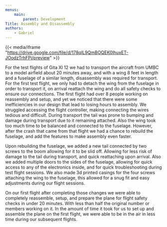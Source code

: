 ```yaml
---
menus:
    main:
        parent: Development
Title: Assembly and Disassembly
authors:
    - Gabriel
---
```


<!-- Needs some media/pictures -->

{{< media/iframe "https://drive.google.com/file/d/178qIL9QmBOQEK0lhuxET-JOodzTrhFPj/preview" >}}

For the test flights of Gita XI 12 we had to transport the aircraft from UMBC to a model airfield about 20 minutes away, and with a wing 8 feet in length and a fuselage of a similar length, disassembly was required for transport. For the first test flight, we only had to detach the wing from the fuselage in order to transport it, on arrival reattach the wing and do all safety checks to ensure our connections. The first flight  had over 8 people working on reassembly and setup, and yet we noticed that there were some inefficiencies in our design that lead to losing hours to assembly. We struggled accessing the flight controller, making connecting the wires tedious and difficult. During transport the tail was prone to bumping and damage during transport due to it remaining attached. Also the wing took too much time to be balanced and connected to the fuselage. However, after the crash that came from that flight we had a chance to rebuild the fuselage, and add the features to make assembly even faster.

Upon rebuilding the fuselage, we added a new tail connected by two screws to the boom allowing for it to be slid off. Allowing for less risk of damage to the tail during transport, and quick reattaching upon arrival. Also we added multiple doors to the sides of the fuselage, allowing for quick access to any of the electronics inside, and for quick troubleshooting during test flight sessions. We also made 3d printed casings for the four screws attaching the wing to the fuselage, this allowed for a snug fit and easy adjustments during our flight sessions. 

On our first flight after completing those changes we were able to completely reassemble, setup, and prepare the plane for flight safety checks in under 20 minutes. With less than half the original number or members working on it. In the amount of time it took for us to set up and assemble the plane on the first flight, we were able to be in the air in less time during our subsequent flights.
